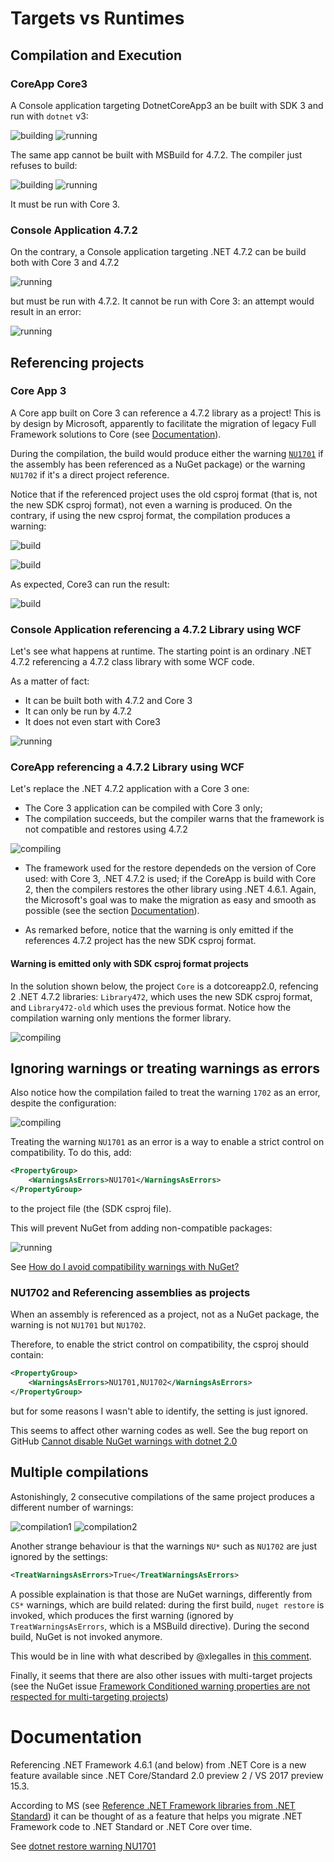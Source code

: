 # Targets vs Runtimes

## Compilation and Execution

### CoreApp Core3

A Console application targeting DotnetCoreApp3 an be built with SDK 3 and run with `dotnet` v3:

![building](pics/coreapp3-build-dotnet3.png)
![running](pics/coreapp3-execution-dotnet3.png)

The same app cannot be built with MSBuild for 4.7.2. The compiler just refuses to build:

![building](pics/coreapp3-build-472.png)
![running](pics/coreapp3-build-472-error.png)

It must be run with Core 3.

### Console Application 4.7.2

On the contrary, a Console application targeting .NET 4.7.2 can be build both with Core 3 and 4.7.2

![running](pics/coreapp3-472-build-core3.png)

but must be run with 4.7.2. It cannot be run with Core 3: an attempt would result in an error:

![running](pics/472-run-core3.png)


## Referencing projects

### Core App 3

A Core app built on Core 3 can reference a 4.7.2 library as a project! This is by design by Microsoft, apparently to facilitate the migration of legacy Full Framework solutions to Core (see [Documentation](#Documentation)).

During the compilation, the build would produce either the warning [`NU1701`](https://docs.microsoft.com/en-us/nuget/reference/errors-and-warnings/nu1701) if the assembly has been referenced as a NuGet package) or the warning `NU1702` if it's a direct project reference.

Notice that if the referenced project uses the old csproj format (that is, not the new SDK csproj format), not even a warning is produced. On the contrary, if using the new csproj format, the compilation produces a warning:

![build](pics/coreapp3-references-472.png)

![build](pics/coreapp3-references-472-csproj2.png)

As expected, Core3 can run the result:

![build](pics/coreapp3-references-472-execution.png)


### Console Application referencing a 4.7.2 Library using WCF

Let's see what happens at runtime. The starting point is an ordinary .NET 4.7.2 referencing a 4.7.2 class library with some WCF code. 

As a matter of fact:

* It can be built both with 4.7.2 and Core 3
* It can only be run by 4.7.2
* It does not even start with Core3

![running](pics/472-wcf-run-core3.png)


### CoreApp referencing a 4.7.2 Library using WCF

Let's replace the .NET 4.7.2 application with a Core 3 one:

* The Core 3 application can be compiled with Core 3 only;
* The compilation succeeds, but the compiler warns that the framework is not compatible and restores using 4.7.2

![compiling](pics/coreapp3-wcf-compile-core3.png)

* The framework used for the restore dependeds on the version of Core used: with Core 3, .NET 4.7.2 is used; if the CoreApp is build with Core 2, then the compilers restores the other library using .NET 4.6.1. Again, the Microsoft's goal was to make the migration as easy and smooth as possible (see the section [Documentation](#Documentation)).


* As remarked before, notice that the warning is only emitted if the references 4.7.2 project has the new SDK csproj format.

#### Warning is emitted only with SDK csproj format projects

In the solution shown below, the project `Core` is a dotcoreapp2.0, refencing 2 .NET 4.7.2 libraries: `Library472`, which uses the new SDK csproj format, and `Library472-old` which uses the previous format. Notice how the compilation warning only mentions the former library.

![compiling](pics/warning-only-on-new-csproj.png)

## Ignoring warnings or treating warnings as errors

Also notice how the compilation failed to treat the warning `1702` as an error, despite the configuration:

![compiling](pics/warnings-ignored.png)


Treating the warning `NU1701` as an error is a way to enable a strict control on compatibility. To do this, add:

```xml
<PropertyGroup>
    <WarningsAsErrors>NU1701</WarningsAsErrors>
</PropertyGroup>
```

to the project file (the (SDK csproj file).

This will prevent NuGet from adding non-compatible packages:

![running](pics/1701-as-error.png)

See [How do I avoid compatibility warnings with NuGet?](https://stackoverflow.com/a/49265830/202443)


### NU1702 and Referencing assemblies as projects
When an assembly is referenced as a project, not as a NuGet package, the warning is not `NU1701` but `NU1702`.

Therefore, to enable the strict control on compatibility, the csproj should contain:


```xml
<PropertyGroup>
    <WarningsAsErrors>NU1701,NU1702</WarningsAsErrors>
</PropertyGroup>
```

but for some reasons I wasn't able to identify, the setting is just ignored.

This seems to affect other warning codes as well. See the bug report on GitHub [Cannot disable NuGet warnings with dotnet 2.0](https://github.com/NuGet/Home/issues/5769)


## Multiple compilations
Astonishingly, 2 consecutive compilations of the same project produces a different number of warnings:

![compilation1](pics/compile1.png)
![compilation2](pics/compile2.png)

Another strange behaviour is that the warnings `NU*` such as `NU1702` are just ignored by the settings:

```xml
<TreatWarningsAsErrors>True</TreatWarningsAsErrors>
```

A possible explaination is that those are NuGet warnings, differently from `CS*` warnings, which are build related: during the first build, `nuget restore` is invoked, which produces the first warning (ignored by `TreatWarningsAsErrors`, which is a MSBuild directive). During the second build, NuGet is not invoked anymore.

This would be in line with what described by @xlegalles in [this comment](https://github.com/NuGet/Home/issues/5769#issuecomment-323295261).

Finally, it seems that there are also other issues with multi-target projects (see the NuGet issue [Framework Conditioned warning properties are not respected for multi-targeting projects](https://github.com/NuGet/Home/issues/5712))



# Documentation

Referencing .NET Framework 4.6.1 (and below) from .NET Core is a new feature available since .NET Core/Standard 2.0 preview 2 / VS 2017 preview 15.3.

According to MS (see [Reference .NET Framework libraries from .NET Standard](https://devblogs.microsoft.com/dotnet/announcing-net-core-2-0-preview-2/#user-content-reference-net-framework-libraries-from-net-standard)) it can be thought of as a feature that helps you migrate .NET Framework code to .NET Standard or .NET Core over time.

See [dotnet restore warning NU1701](https://stackoverflow.com/a/44999938/202443)
